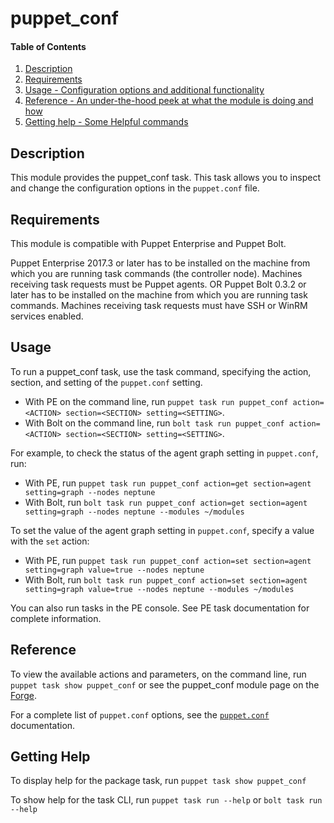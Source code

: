 
# puppet_conf

#### Table of Contents

1. [Description](#description)
2. [Requirements](#requirements)
3. [Usage - Configuration options and additional functionality](#usage)
4. [Reference - An under-the-hood peek at what the module is doing and how](#reference)
5. [Getting help - Some Helpful commands](#getting-help)

## Description

This module provides the puppet_conf task. This task allows you to inspect and change the configuration options in the `puppet.conf` file.

## Requirements

This module is compatible with Puppet Enterprise and Puppet Bolt.

Puppet Enterprise 2017.3 or later has to be installed on the machine from which you are running task commands (the controller node). Machines receiving task requests must be Puppet agents.
OR
Puppet Bolt 0.3.2 or later has to be installed on the machine from which you are running task commands. Machines receiving task requests must have SSH or WinRM services enabled.

## Usage

To run a puppet_conf task, use the task command, specifying the action, section, and setting of the `puppet.conf` setting.

* With PE on the command line, run `puppet task run puppet_conf action=<ACTION> section=<SECTION> setting=<SETTING>`.
* With Bolt on the command line, run `bolt task run puppet_conf action=<ACTION> section=<SECTION> setting=<SETTING>`.

For example, to check the status of the agent graph setting in `puppet.conf`, run:

* With PE, run `puppet task run puppet_conf action=get section=agent setting=graph --nodes neptune`
* With Bolt, run `bolt task run puppet_conf action=get section=agent setting=graph --nodes neptune --modules ~/modules`

To set the value of the agent graph setting in `puppet.conf`, specify a value with the `set` action:

* With PE, run `puppet task run puppet_conf action=set section=agent setting=graph value=true --nodes neptune`
* With Bolt, run `bolt task run puppet_conf action=set section=agent setting=graph value=true --nodes neptune --modules ~/modules`

You can also run tasks in the PE console. See PE task documentation for complete information.

## Reference

To view the available actions and parameters, on the command line, run `puppet task show puppet_conf` or see the puppet_conf module page on the [Forge](https://forge.puppet.com/puppetlabs/puppet_conf/tasks).

For a complete list of `puppet.conf` options, see the [`puppet.conf`](https://docs.puppet.com/puppet/latest/config_file_main.html) documentation.

## Getting Help

To display help for the package task, run `puppet task show puppet_conf`

To show help for the task CLI, run `puppet task run --help` or `bolt task run --help`
